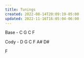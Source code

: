 ```yaml
---
title: Tunings
created: 2022-08-14T20:09:19-05:00
updated: 2022-11-16T16:05:04-06:00
---
```


Base - C G C F

Cody - D G C F A# D#

F

